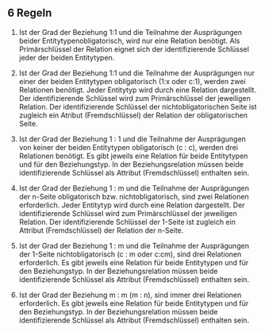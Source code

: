 ## 6 Regeln

1. Ist der Grad der Beziehung 1:1 und die Teilnahme der Ausprägungen beider Entitytypenobligatorisch, wird nur eine Relation benötigt.
Als Primärschlüssel der Relation eignet sich der identifizierende Schlüssel jeder der beiden Entitytypen.

2. Ist der Grad der Beziehung 1:1 und die Teilnahme der Ausprägungen nur einer der beiden Entitytypen obligatorisch (1:x oder c:1), werden zwei Relationen benötigt.
Jeder Entitytyp wird durch eine Relation dargestellt. Der identifizierende Schlüssel wird zum Primärschlüssel der jeweiligen Relation.
Der identifizierende Schlüssel der nichtobligatorischen Seite ist zugleich ein Atribut (Fremdschlüssel) der Relation der obligatorischen Seite.

3. Ist der Grad der Beziehung 1 : 1 und die Teilnahme der Ausprägungen von keiner der beiden
Entitytypen obligatorisch (c : c), werden drei Relationen benötigt.
Es gibt jeweils eine Relation für beide Entitytypen und für den Beziehungstyp. In der
Beziehungsrelation müssen beide identifizierende Schlüssel als Attribut (Fremdschlüssel)
enthalten sein.

4. Ist der Grad der Beziehung 1 : m und die Teilnahme der Ausprägungen der n-Seite
obligatorisch bzw. nichtobligatorisch, sind zwei Relationen erforderlich.
Jeder Entitytyp wird durch eine Relation dargestellt. Der identifizierende Schlüssel wird zum
Primärschlüssel der jeweiligen Relation.
Der identifizierende Schlüssel der 1-Seite ist zugleich ein Attribut (Fremdschlüssel) der
Relation der n-Seite.

5. Ist der Grad der Beziehung 1 : m und die Teilnahme der Ausprägungen der 1-Seite
nichtobligatorisch (c : m oder c:cm), sind drei Relationen erforderlich.
Es gibt jeweils eine Relation für beide Entitytypen und für den Beziehungstyp. In der
Beziehungsrelation müssen beide identifizierende Schlüssel als Attribut (Fremdschlüssel)
enthalten sein.

6. Ist der Grad der Beziehung m : m (m : n), sind immer drei Relationen erforderlich.
Es gibt jeweils eine Relation für beide Entitytypen und für den Beziehungstyp. In der
Beziehungsrelation müssen beide identifizierende Schlüssel als Attribut (Fremdschlüssel)
enthalten sein.


